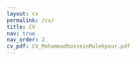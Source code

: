 ```yaml
---
layout: cv
permalink: /cv/
title: CV
nav: true
nav_order: 2
cv_pdf: CV_MohammadhosseinMalekpour.pdf
---
```

